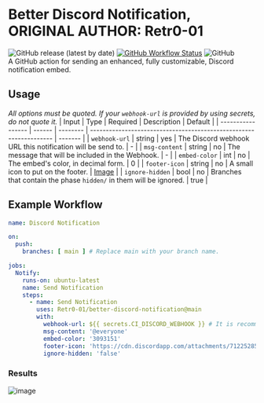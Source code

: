 # Better Discord Notification, ORIGINAL AUTHOR: Retr0-01
![GitHub release (latest by date)](https://img.shields.io/github/v/release/Retr0-01/better-discord-notification?style=flat-square)
[![GitHub Workflow Status](https://img.shields.io/github/actions/workflow/status/Retr0-01/better-discord-notification/test-notification.yml?branch=main&label=test%20workflow&style=flat-square)](https://github.com/Retr0-01/better-discord-notification/actions/workflows/discord-notification.yml)
![GitHub](https://img.shields.io/github/license/Retr0-01/better-discord-notification?style=flat-square)  
A GitHub action for sending an enhanced, fully customizable, Discord notification embed.

## Usage
*All options must be quoted. If your `webhook-url` is provided by using secrets, do not quote it.*
| Input             | Type   | Required | Description                                                        | Default |
| ----------------- | ------ | -------- | ------------------------------------------------------------------ | ------- |
| ``webhook-url``   | string | yes      | The Discord webhook URL this notification will be send to.         | -       |
| ``msg-content``   | string | no       | The message that will be included in the Webhook.                  | -       |
| ``embed-color``   | int    | no       | The embed's color, in decimal form.                                | 0       |
| ``footer-icon``   | string | no       | A small icon to put on the footer.                                 | [Image](https://github.githubassets.com/images/modules/logos_page/GitHub-Mark.png) |
| ``ignore-hidden`` | bool   | no       | Branches that contain the phase `hidden/` in them will be ignored. | true    |

## Example Workflow
```yml
name: Discord Notification

on:
  push:
    branches: [ main ] # Replace main with your branch name.

jobs:
  Notify:
    runs-on: ubuntu-latest
    name: Send Notification
    steps:
      - name: Send Notification
        uses: Retr0-01/better-discord-notification@main
        with:
          webhook-url: ${{ secrets.CI_DISCORD_WEBHOOK }} # It is recommended to store your webhooks using actions secrets
          msg-content: '@everyone'
          embed-color: '3093151'
          footer-icon: 'https://cdn.discordapp.com/attachments/712252851283296260/961953852897255454/706526933973860412.png'
          ignore-hidden: 'false'
```

### Results
![image](https://user-images.githubusercontent.com/61121754/162499543-01ecfe49-8d3b-4291-8504-6d07cf8370f5.png)

